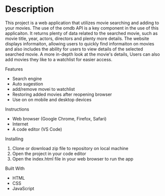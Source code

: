 # Description 
This project is a web application that utilizes movie searching and adding to your movies.  The use of  the omdb API is a key component in the use of this applicaiton. It returns plenty of data related to the searched movie, such as movie title, year, actors, directors and plenty more details. The website  displays informaiton, allowing users to quickly find informaiton on movies and also includes the ability for users to view details of the selected searched movie. A more in-depth look at the movie's details, Users can also add movies they like to a watchlist for easier access. 

Features
- Search engine 
- Auto sugestion 
- add/remove movei to watchlist 
- Restoring added movies after reopening  browser
- Use on on mobile and desktop devices

Instructions
- Web browser (Google Chrome, Firefox, Safari)
- Internet
- A code editor (VS Code)

Installing
1. Clone or download zip file to repository on  local machine
2. Open the project in your code editor
3. Open the index.html file in your web browser to run the app

Built With
- HTML
- CSS
- JavaScript

